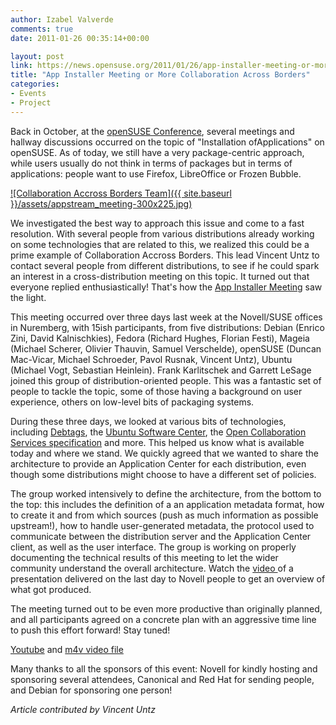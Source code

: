 ```yaml
---
author: Izabel Valverde
comments: true
date: 2011-01-26 00:35:14+00:00

layout: post
link: https://news.opensuse.org/2011/01/26/app-installer-meeting-or-more-collaboration-accross-borders/
title: "App Installer Meeting or More Collaboration Across Borders"
categories:
- Events
- Project
---
```

Back in October, at the [openSUSE Conference](../2010/10/25/thanks-for-your-participation-at-the-opensuse-conference/), several meetings and hallway discussions occurred on the topic of "Installation ofApplications" on openSUSE. As of today, we still have a very package-centric approach, while users usually do not think in terms of packages but in terms of applications: people want to use Firefox, LibreOffice or Frozen Bubble.


[![Collaboration Accross Borders Team]({{ site.baseurl }}/assets/appstream_meeting-300x225.jpg)](https://news.opensuse.org/2011/01/26/app-installer-meeting-or-more-collaboration-accross-borders/appstream_meeting/)


We investigated the best way to approach this issue and come to a fast resolution. With several people from various distributions already working on some technologies that are related to this, we realized this could be a prime example of Collaboration Accross Borders. This lead Vincent Untz to contact several people from different distributions, to see if he could spark an interest in a cross-distribution meeting on this topic. It turned out that everyone replied enthusiastically! That's how the  [App Installer Meeting](http://distributions.freedesktop.org/wiki/Meetings/AppInstaller2011) saw the light.
<!-- more -->
This meeting occurred over three days last week at the Novell/SUSE offices in Nuremberg, with 15ish participants, from five distributions: Debian (Enrico Zini, David Kalnischkies), Fedora (Richard Hughes, Florian Festi), Mageia (Michael Scherer, Olivier Thauvin, Samuel Verschelde), openSUSE (Duncan Mac-Vicar, Michael Schroeder, Pavol Rusnak, Vincent Untz), Ubuntu (Michael Vogt, Sebastian Heinlein). Frank Karlitschek and Garrett LeSage joined this group of distribution-oriented people. This was a fantastic set of people to tackle the topic, some of those having a background on user experience, others on low-level bits of packaging systems.

During these three days, we looked at various bits of technologies, including [Debtags](http://debtags.alioth.debian.org/), the [Ubuntu Software Center](https://wiki.ubuntu.com/SoftwareCenter), the [Open Collaboration Services specification](http://www.freedesktop.org/wiki/Specifications/open-collaboration-services) and more. This helped us know what is available today and where we stand. We quickly agreed that we wanted to share the architecture to provide an Application Center for each distribution, even though some distributions might choose to have a different set of policies.

The group worked intensively to define the architecture, from the bottom to the top: this includes the definition of a an application metadata format, how to create it and from which sources (push as much information as possible upstream!), how to handle user-generated metadata, the protocol used to communicate between the distribution server and the Application Center client, as well as the user interface. The group is working on properly documenting the technical results of this meeting to let the wider community understand the overall architecture. Watch the [video ](http://www.youtube.com/watch?v=BHeP2ZBwS_U) of a presentation delivered on the last day to Novell people to get an overview of what got produced.

The meeting turned out to be even more productive than originally planned, and all participants agreed on a concrete plan with an aggressive time line to push this effort forward! Stay tuned!


[Youtube](http://www.youtube.com/watch?v=BHeP2ZBwS_U) and [m4v video file](http://blip.tv/file/get/Geeko-AppStreamMeetingSummary895.m4v)

Many thanks to all the sponsors of this event: Novell for kindly hosting and sponsoring several attendees, Canonical and Red Hat for sending people, and Debian for sponsoring one person!

_Article contributed by Vincent Untz_		
